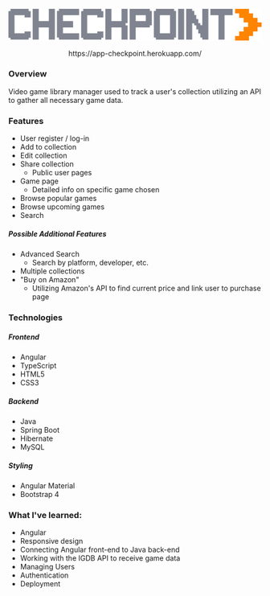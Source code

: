 <p align="center">
  <img src="https://raw.githubusercontent.com/T-Mev/checkpoint/master/src/main/checkpoint-frontend/src/assets/img/Logo.png">
   <p align="center">https://app-checkpoint.herokuapp.com/</p>
</p>

### Overview
Video game library manager used to track a user's collection utilizing an API to gather all necessary game data.

### Features
* User register / log-in
* Add to collection
* Edit collection
* Share collection
    * Public user pages
* Game page
    * Detailed info on specific game chosen
* Browse popular games
* Browse upcoming games
* Search

##### Possible Additional Features
* Advanced Search
    * Search by platform, developer, etc.
* Multiple collections
* "Buy on Amazon" 
    * Utilizing Amazon's API to find current price and link user to purchase page

### Technologies
##### Frontend
* Angular
* TypeScript
* HTML5
* CSS3
##### Backend
* Java
* Spring Boot
* Hibernate
* MySQL
##### Styling
* Angular Material
* Bootstrap 4

### What I've learned:
* Angular
* Responsive design
* Connecting Angular front-end to Java back-end
* Working with the IGDB API to receive game data
* Managing Users
* Authentication
* Deployment


